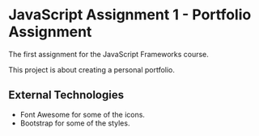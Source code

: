 # JavaScript Assignment 1 - Portfolio Assignment

The first assignment for the JavaScript Frameworks course.

This project is about creating a personal portfolio.

## External Technologies

- Font Awesome for some of the icons.
- Bootstrap for some of the styles.
